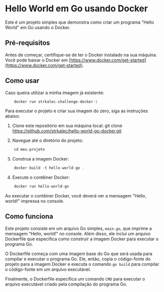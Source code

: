 # Hello World em Go usando Docker

Este é um projeto simples que demonstra como criar um programa "Hello World" em Go usando o Docker.

## Pré-requisitos

Antes de começar, certifique-se de ter o Docker instalado na sua máquina. Você pode baixar o Docker em [https://www.docker.com/get-started](https://www.docker.com/get-started).

## Como usar

Caso queira utilizar a minha imagem já existente:
```javascript
    docker run strkalec-challenge-docker-1
```

Para executar o projeto e criar sua imagem do zero, siga as instruções abaixo:

1. Clone este repositório em sua máquina local: git clone https://github.com/strkalec/hello-world-go-docker.git


2. Navegue até o diretório do projeto: 

```javascript
    cd meu-projeto
```

3. Construa a imagem Docker:

```javascript
    docker build -t hello-world-go .
```

4. Execute o contêiner Docker:
```javascript
    docker run hello-world-go
```


Ao executar o contêiner Docker, você deverá ver a mensagem "Hello, world!" impressa no console.

## Como funciona

Este projeto consiste em um arquivo Go simples, `main.go`, que imprime a mensagem "Hello, world!" no console. Além disso, ele inclui um arquivo Dockerfile que especifica como construir a imagem Docker para executar o programa Go.

O Dockerfile começa com uma imagem base do Go que será usada para compilar e executar o programa Go. Ele, então, copia o código-fonte do projeto para a imagem Docker e executa o comando `go build` para compilar o código-fonte em um arquivo executável.

Finalmente, o Dockerfile especifica um comando `CMD` para executar o arquivo executável criado pela compilação do programa Go.

